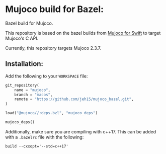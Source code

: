 # Mujoco build for Bazel:
Bazel build for Mujoco. 

This repository is based on the bazel builds from [Mujoco for Swift](https://github.com/liuliu/swift-mujoco/tree/main) to target Mujoco's C API.

Currently, this repository targets Mujoco 2.3.7.

## Installation:
Add the following to your `WORKSPACE` file:

```python
git_repository(
    name = "mujoco",
    branch = "macos",
    remote = "https://github.com/jeh15/mujoco_bazel.git",
)

load("@mujoco//:deps.bzl", "mujoco_deps")

mujoco_deps()
```

Additionally, make sure you are compiling with c++17.
This can be added with a `.bazelrc` file with the following:
```
build --cxxopt='--std=c++17'
```
